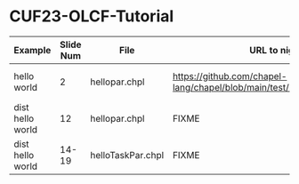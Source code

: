 # CUF23-OLCF-Tutorial

| Example           | Slide Num  | File           | URL to nightly test | Notes |
|-------------------|------------|----------------|---------------------|-------|
| hello world       | 2      | hellopar.chpl  | https://github.com/chapel-lang/chapel/blob/main/test/release/examples/hello.chpl | tested on Mac and Perlmutter  |
| dist hello world  | 12     | hellopar.chpl  | FIXME | tested on Mac  |
| dist hello world  | 14-19  | helloTaskPar.chpl  | FIXME | tested on Mac and Perlmutter |
